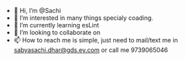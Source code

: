 - 👋 Hi, I’m @Sachi
- 👀 I’m interested in many things specialy coading.
- 🌱 I’m currently learning esLint
- 💞️ I’m looking to collaborate on 
- 📫 How to reach me is simple, just need to mail/text me in sabyasachi.dhar@gds.ey.com or call me 9739065046

<!---
Sachi-ey/Sachi-ey is a ✨ special ✨ repository because its `README.md` (this file) appears on your GitHub profile.
You can click the Preview link to take a look at your changes.
--->

